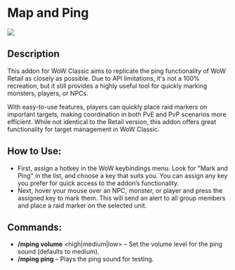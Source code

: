 # Map and Ping

[<img src="https://img.shields.io/static/v1?label=curseforge&logo=curseforge&color=orange&message=install">](https://www.curseforge.com/wow/addons/mark-and-ping)

## Description

This addon for WoW Classic aims to replicate the ping functionality of WoW Retail as closely as possible. Due to API limitations, it's not a 100% recreation, but it still provides a highly useful tool for quickly marking monsters, players, or NPCs.

With easy-to-use features, players can quickly place raid markers on important targets, making coordination in both PvE and PvP scenarios more efficient. While not identical to the Retail version, this addon offers great functionality for target management in WoW Classic.

## How to Use:

-   First, assign a hotkey in the WoW keybindings menu. Look for "Mark and Ping" in the list, and choose a key that suits you. You can assign any key you prefer for quick access to the addon’s functionality.
-   Next, hover your mouse over an NPC, monster, or player and press the assigned key to mark them. This will send an alert to all group members and place a raid marker on the selected unit.

## Commands:

-   **/mping volume** <high|medium|low> – Set the volume level for the ping sound (defaults to medium).
-   **/mping ping** – Plays the ping sound for testing.
